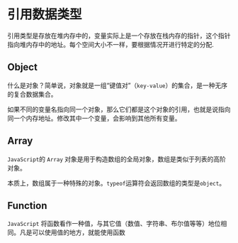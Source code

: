 # 引用数据类型

引用类型是存放在堆内存中的，变量实际上是一个存放在栈内存的指针，这个指针指向堆内存中的地址。每个空间大小不一样，要根据情况开进行特定的分配.

## Object

什么是对象？简单说，对象就是一组“键值对”（`key-value`）的集合，是一种无序的复合数据集合。

如果不同的变量名指向同一个对象，那么它们都是这个对象的引用，也就是说指向同一个内存地址。修改其中一个变量，会影响到其他所有变量。

## Array

`JavaScript`的 `Array` 对象是用于构造数组的全局对象，数组是类似于列表的高阶对象。

本质上，数组属于一种特殊的对象。`typeof`运算符会返回数组的类型是`object`。

## Function

`JavaScript` 将函数看作一种值，与其它值（数值、字符串、布尔值等等）地位相同。凡是可以使用值的地方，就能使用函数
